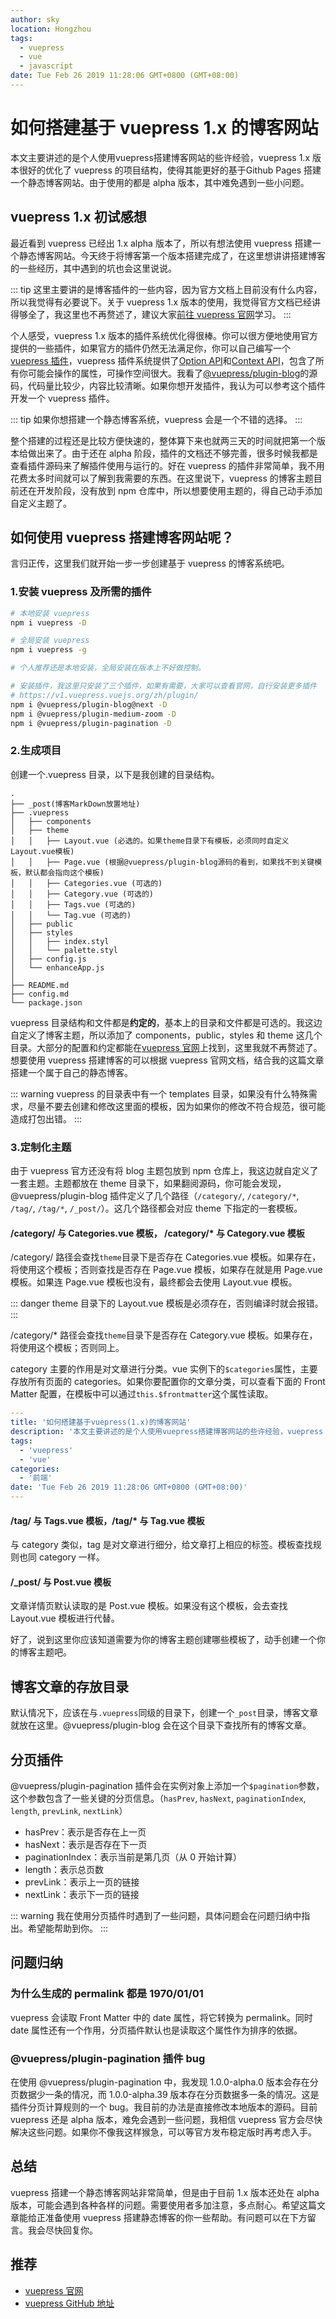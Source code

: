 ```yaml
---
author: sky
location: Hongzhou
tags:
  - vuepress
  - vue
  - javascript
date: Tue Feb 26 2019 11:28:06 GMT+0800 (GMT+08:00)
---
```


# 如何搭建基于 vuepress 1.x 的博客网站

本文主要讲述的是个人使用vuepress搭建博客网站的些许经验，vuepress 1.x 版本很好的优化了 vuepress 的项目结构，使得其能更好的基于Github Pages 搭建一个静态博客网站。由于使用的都是 alpha 版本，其中难免遇到一些小问题。

## vuepress 1.x 初试感想

最近看到 vuepress 已经出 1.x alpha 版本了，所以有想法使用 vuepress 搭建一个静态博客网站。今天终于将博客第一个版本搭建完成了，在这里想讲讲搭建博客的一些经历，其中遇到的坑也会这里说说。

::: tip
这里主要讲的是博客插件的一些内容，因为官方文档上目前没有什么内容，所以我觉得有必要说下。关于 vuepress 1.x 版本的使用，我觉得官方文档已经讲得够全了，我这里也不再赘述了，建议大家[前往 vuepress 官网](https://v1.vuepress.vuejs.org/zh/)学习。
:::

个人感受，vuepress 1.x 版本的插件系统优化得很棒。你可以很方便地使用官方提供的一些插件，如果官方的插件仍然无法满足你，你可以自己编写一个[vuepress 插件](https://v1.vuepress.vuejs.org/zh/plugin/writing-a-plugin.html)，vuepress 插件系统提供了[Option API](https://v1.vuepress.vuejs.org/zh/plugin/option-api.html)和[Context API](https://v1.vuepress.vuejs.org/zh/plugin/context-api.html)，包含了所有你可能会操作的属性，可操作空间很大。我看了[@vuepress/plugin-blog](https://github.com/vuejs/vuepress/tree/master/packages/%40vuepress/plugin-blog)的源码，代码量比较少，内容比较清晰。如果你想开发插件，我认为可以参考这个插件开发一个 vuepress 插件。

::: tip
如果你想搭建一个静态博客系统，vuepress 会是一个不错的选择。
:::

整个搭建的过程还是比较方便快速的，整体算下来也就两三天的时间就把第一个版本给做出来了。由于还在 alpha 阶段，插件的文档还不够完善，很多时候我都是查看插件源码来了解插件使用与运行的。好在 vuepress 的插件非常简单，我不用花费太多时间就可以了解到我需要的东西。在这里说下，vuepress 的博客主题目前还在开发阶段，没有放到 npm 仓库中，所以想要使用主题的，得自己动手添加自定义主题了。

## 如何使用 vuepress 搭建博客网站呢？

言归正传，这里我们就开始一步一步创建基于 vuepress 的博客系统吧。

### 1.安装 vuepress 及所需的插件

```bash
# 本地安装 vuepress
npm i vuepress -D

# 全局安装 vuepress
npm i vuepress -g

# 个人推荐还是本地安装，全局安装在版本上不好做控制。

# 安装插件，我这里只安装了三个插件，如果有需要，大家可以查看官网，自行安装更多插件
# https://v1.vuepress.vuejs.org/zh/plugin/
npm i @vuepress/plugin-blog@next -D
npm i @vuepress/plugin-medium-zoom -D
npm i @vuepress/plugin-pagination -D

```

### 2.生成项目

创建一个.vuepress 目录，以下是我创建的目录结构。

```{6,7,8,9,10,11}
.
├── _post(博客MarkDown放置地址)
├── .vuepress
│   ├── components
│   ├── theme
│   │   ├── Layout.vue (必选的。如果theme目录下有模板，必须同时自定义Layout.vue模板)
│   │   ├── Page.vue (根据@vuepress/plugin-blog源码的看到，如果找不到关键模板，默认都会指向这个模板)
│   │   ├── Categories.vue (可选的)
│   │   ├── Category.vue (可选的)
│   │   ├── Tags.vue (可选的)
│   │   └── Tag.vue (可选的)
│   ├── public
│   ├── styles
│   │   ├── index.styl
│   │   └── palette.styl
│   ├── config.js
│   └── enhanceApp.js
│
├── README.md
├── config.md
└── package.json
```

vuepress 目录结构和文件都是**约定的**，基本上的目录和文件都是可选的。我这边自定义了博客主题，所以添加了 components，public，styles 和 theme 这几个目录。大部分的配置和约定都能在[vuepress 官网](https://v1.vuepress.vuejs.org/zh/)上找到，这里我就不再赘述了。想要使用 vuepress 搭建博客的可以根据 vuepress 官网文档，结合我的这篇文章搭建一个属于自己的静态博客。

::: warning
vuepress 的目录表中有一个 templates 目录，如果没有什么特殊需求，尽量不要去创建和修改这里面的模板，因为如果你的修改不符合规范，很可能造成打包出错。
:::

### 3.定制化主题

由于 vuepress 官方还没有将 blog 主题包放到 npm 仓库上，我这边就自定义了一套主题。主题都放在 theme 目录下，如果翻阅源码，你可能会发现，@vuepress/plugin-blog 插件定义了几个路径（`/category/`, `/category/*`, `/tag/`, `/tag/*`, `/_post/`）。这几个路径都会对应 theme 下指定的一套模板。

#### /category/ 与 Categories.vue 模板， /category/\* 与 Category.vue 模板

/category/ 路径会查找`theme`目录下是否存在 Categories.vue 模板。如果存在，将使用这个模板；否则查找是否存在 Page.vue 模板，如果存在就是用 Page.vue 模板。如果连 Page.vue 模板也没有，最终都会去使用 Layout.vue 模板。

::: danger
theme 目录下的 Layout.vue 模板是必须存在，否则编译时就会报错。
:::

/category/\* 路径会查找`theme`目录下是否存在 Category.vue 模板。如果存在，将使用这个模板；否则同上。

category 主要的作用是对文章进行分类。vue 实例下的`$categories`属性，主要存放所有页面的 categories。如果你要配置你的文章分类，可以查看下面的 Front Matter 配置，在模板中可以通过`this.$frontmatter`这个属性读取。

```yaml
---
title: '如何搭建基于vuepress(1.x)的博客网站'
description: '本文主要讲述的是个人使用vuepress搭建博客网站的些许经验，vuepress 1.x版本很好的优化了vuepress的项目结构，使得其能更好的基于Github Pages 搭建一个静态博客网站。由于使用的都是alpha版本，其中难免遇到一些小问题。'
tags:
  - 'vuepress'
  - 'vue'
categories:
  - '前端'
date: 'Tue Feb 26 2019 11:28:06 GMT+0800 (GMT+08:00)'
---

```

#### /tag/ 与 Tags.vue 模板，/tag/\* 与 Tag.vue 模板

与 category 类似，tag 是对文章进行细分，给文章打上相应的标签。模板查找规则也同 category 一样。

#### /\_post/ 与 Post.vue 模板

文章详情页默认读取的是 Post.vue 模板。如果没有这个模板，会去查找 Layout.vue 模板进行代替。

好了，说到这里你应该知道需要为你的博客主题创建哪些模板了，动手创建一个你的博客主题吧。

## 博客文章的存放目录

默认情况下，应该在与`.vuepress`同级的目录下，创建一个`_post`目录，博客文章就放在这里。@vuepress/plugin-blog 会在这个目录下查找所有的博客文章。

## 分页插件

@vuepress/plugin-pagination 插件会在实例对象上添加一个`$pagination`参数，这个参数包含了一些关键的分页信息。（`hasPrev`, `hasNext`, `paginationIndex`, `length`, `prevLink`, `nextLink`）

- hasPrev：表示是否存在上一页
- hasNext：表示是否存在下一页
- paginationIndex：表示当前是第几页（从 0 开始计算）
- length：表示总页数
- prevLink：表示上一页的链接
- nextLink：表示下一页的链接

::: warning
我在使用分页插件时遇到了一些问题，具体问题会在问题归纳中指出。希望能帮助到你。
:::

## 问题归纳

### 为什么生成的 permalink 都是 1970/01/01

vuepress 会读取 Front Matter 中的 date 属性，将它转换为 permalink。同时 date 属性还有一个作用，分页插件默认也是读取这个属性作为排序的依据。

### @vuepress/plugin-pagination 插件 bug

在使用 @vuepress/plugin-pagination 中，我发现 1.0.0-alpha.0 版本会存在分页数据少一条的情况，而 1.0.0-alpha.39 版本存在分页数据多一条的情况。这是插件分页计算规则的一个 bug。我目前的办法是直接修改本地版本的源码。目前 vuepress 还是 alpha 版本，难免会遇到一些问题，我相信 vuepress 官方会尽快解决这些问题。如果你不像我这样猴急，可以等官方发布稳定版时再考虑入手。

## 总结

vuepress 搭建一个静态博客网站非常简单，但是由于目前 1.x 版本还处在 alpha 版本，可能会遇到各种各样的问题。需要使用者多加注意，多点耐心。希望这篇文章能给正准备使用 vuepress 搭建静态博客的你一些帮助。有问题可以在下方留言。我会尽快回复你。

## 推荐

- [vuepress 官网](https://v1.vuepress.vuejs.org/zh/)
- [vuepress GitHub 地址](https://github.com/vuejs/vuepress)
